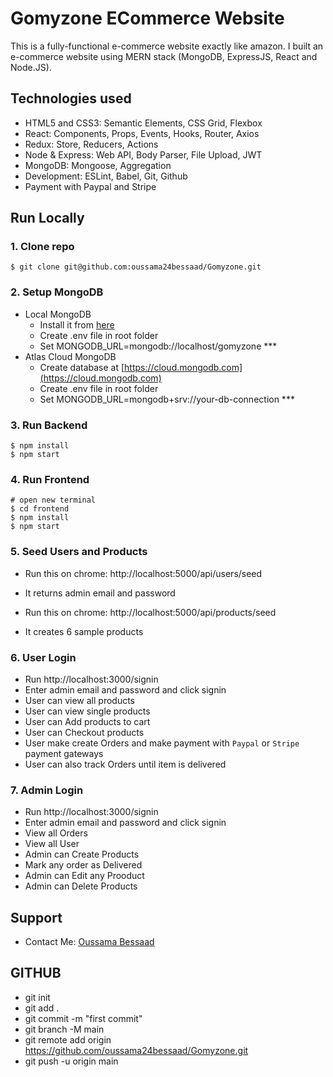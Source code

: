 # Gomyzone ECommerce Website

This is a fully-functional e-commerce website exactly like amazon. I built an e-commerce website using MERN stack (MongoDB, ExpressJS, React and Node.JS).


## Technologies used

- HTML5 and CSS3: Semantic Elements, CSS Grid, Flexbox
- React: Components, Props, Events, Hooks, Router, Axios
- Redux: Store, Reducers, Actions
- Node & Express: Web API, Body Parser, File Upload, JWT
- MongoDB: Mongoose, Aggregation
- Development: ESLint, Babel, Git, Github
- Payment with Paypal and Stripe

## Run Locally

### 1. Clone repo

```
$ git clone git@github.com:oussama24bessaad/Gomyzone.git
```

### 2. Setup MongoDB

- Local MongoDB
  - Install it from [here](https://www.mongodb.com/try/download/community)
  - Create .env file in root folder
  - Set MONGODB_URL=mongodb://localhost/gomyzone  ***
- Atlas Cloud MongoDB
  - Create database at [https://cloud.mongodb.com](https://cloud.mongodb.com)
  - Create .env file in root folder
  - Set MONGODB_URL=mongodb+srv://your-db-connection  ***

### 3. Run Backend

```
$ npm install
$ npm start
```

### 4. Run Frontend

```
# open new terminal
$ cd frontend
$ npm install
$ npm start
```

### 5. Seed Users and Products

- Run this on chrome: http://localhost:5000/api/users/seed
- It returns admin email and password

- Run this on chrome: http://localhost:5000/api/products/seed
- It creates 6 sample products


### 6. User Login
- Run http://localhost:3000/signin
- Enter admin email and password and click signin
- User can view all products
- User can view single products
- User can Add products to cart
- User can Checkout products
- User make create Orders and make payment with `Paypal` or `Stripe` payment gateways
- User can also track Orders until item is delivered


### 7. Admin Login

- Run http://localhost:3000/signin
- Enter admin email and password and click signin
- View all Orders
- View all User
- Admin can Create Products
- Mark any order as Delivered
- Admin can Edit any Prooduct
- Admin can Delete Products

## Support

- Contact Me: [Oussama Bessaad](oussama24bessaad@gmail.com)

## GITHUB

- git init
- git add .
- git commit -m "first commit"
- git branch -M main
- git remote add origin https://github.com/oussama24bessaad/Gomyzone.git
- git push -u origin main
